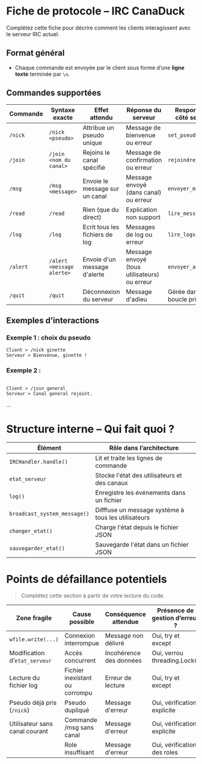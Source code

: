 # Fiche de protocole – IRC CanaDuck

Complétez cette fiche pour décrire comment les clients interagissent avec le serveur IRC actuel.

## Format général

- Chaque commande est envoyée par le client sous forme d’une **ligne texte** terminée par `\n`.

## Commandes supportées

| **Commande**  | **Syntaxe exacte**        | **Effet attendu**              | **Réponse du serveur**                       | **Responsable côté serveur**  |
|---------------|---------------------------|--------------------------------|----------------------------------------------|-------------------------------|
| `/nick`       | `/nick <pseudo>`          | Attribue un pseudo unique      | Message de bienvenue ou erreur               | `set_pseudo()`                |
| `/join`       | `/join <nom du canal>`    | Rejoins le canal spécifié      | Message de confirmation ou erreur            | `rejoindre_canal()`           |
| `/msg`        | `/msg <message>`          | Envoie le message sur un canal | Message envoyé (dans canal) ou erreur        | `envoyer_message()`           |
| `/read`       | `/read`                   | Rien (que du direct)           | Explication non support                      | `lire_messages()`             |
| `/log`        | `/log`                    | Ecrit tous les fichiers de log | Messages de log ou erreur                    | `lire_logs()`                 |
| `/alert`      | `/alert <message alerte>` | Envoie d'un message d'alerte   | Message envoyé (tous utilisateurs) ou erreur | `envoyer_alerte()`            |
| `/quit`       | `/quit`                   | Déconnexion du serveur         | Message d'adieu                              |  Gérée dans boucle principale |

## Exemples d’interactions

### Exemple 1 : choix du pseudo

```
Client > /nick ginette
Serveur > Bienvenue, ginette !
```

### Exemple 2 :
```

Client > /join general
Serveur > Canal general rejoint.

```
...

# Structure interne – Qui fait quoi ?

| Élément                      | Rôle dans l’architecture                            |
|------------------------------|-----------------------------------------------------|
| `IRCHandler.handle()`        | Lit et traite les lignes de commande                |
| `etat_serveur`               | Stocke l'état des utilisateurs et des canaux        |
| `log()`                      | Enregistre les événements dans un fichier           |
| `broadcast_system_message()` | Difffuse un message système à tous les utilisateurs |
| `changer_etat()`             | Charge l'état depuis le fichier JSON                |
| `sauvegarder_etat()`         | Sauvegarde l'état dans un fichier JSON              |

# Points de défaillance potentiels

> Complétez cette section à partir de votre lecture du code.

| **Zone fragile**                 | **Cause possible**             | **Conséquence attendue**         | **Présence de gestion d’erreur ?**  |
|----------------------------------|--------------------------------|----------------------------------|-------------------------------------|
| `wfile.write(...)`               | Connexion interrompue          | Message non délivré              | Oui, try et except                  |
| Modification d’`etat_serveur`    | Accès concurrent               | Incohérence des données          | Oui, verrou threading.Lock()        |
| Lecture du fichier log           | Fichier inexistant ou corrompu | Erreur de lecture                | Oui, try et except                  |
| Pseudo déjà pris (`/nick`)       | Pseudo dupliqué                | Message d'erreur                 | Oui, vérification explicite         |
| Utilisateur sans canal courant   | Commande /msg sans canal       | Message d'erreur                 | Oui, vérification explicite         |
|                                  | Role insuffisant               | Message d'erreur                 | Oui, vérification des roles         |
